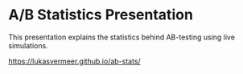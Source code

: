 # A/B Statistics Presentation

This presentation explains the statistics behind AB-testing using live simulations.

https://lukasvermeer.github.io/ab-stats/
